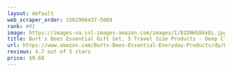 ```yaml
---
layout: default 
﻿web_scraper_order: 1582906437-5609
rank: #91
image: https://images-na.ssl-images-amazon.com/images/I/81DNHS8kkEL.jpg
title: Burt's Bees Essential Gift Set, 5 Travel Size Products - Deep Cleansing Cream, Hand Salve,…
url: https://www.amazon.com/Burts-Bees-Essential-Everyday-Products/dp/B004EDWMBO/ref=zg_mw_beauty_91?_encoding=UTF8&psc=1&refRID=YYBFCP7S84ZRSDXVY198
reviews: 4.7 out of 5 stars
price: $9.68 
---
```

